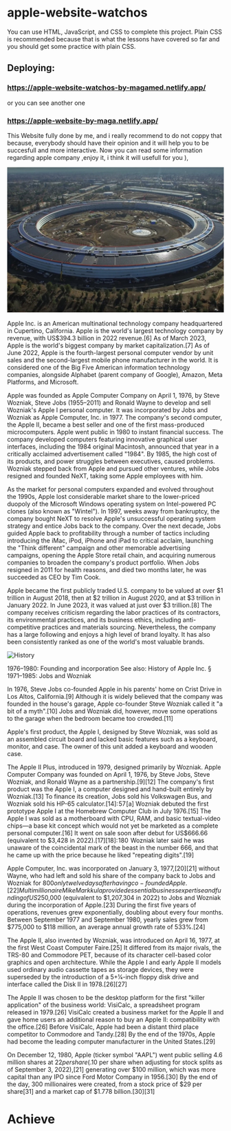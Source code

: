 # apple-website-watchos
You can use HTML, JavaScript, and CSS to complete this project. Plain CSS is recommended because that is what the lessons have covered so far and you should get some practice with plain CSS.

## Deploying:
### https://apple-website-watchos-by-magamed.netlify.app/
or you can see another one
### https://apple-website-by-maga.netlify.app/

This Website fully done by me, and i really recommend to do not coppy that because, everybody should have their opinion and it will help you to be succesfull and more interactive.
 Now you can read some information regarding apple company ,enjoy it, i think it will usefull for you ),


![Apple Ink](https://github.com/AndyMagwayer/apple-website-watchos/blob/main/apple-img-1.jpg)

Apple Inc. is an American multinational technology company headquartered in Cupertino, California. Apple is the world's largest technology company by revenue, with US$394.3 billion in 2022 revenue.[6] As of March 2023, Apple is the world's biggest company by market capitalization.[7] As of June 2022, Apple is the fourth-largest personal computer vendor by unit sales and the second-largest mobile phone manufacturer in the world. It is considered one of the Big Five American information technology companies, alongside Alphabet (parent company of Google), Amazon, Meta Platforms, and Microsoft.

Apple was founded as Apple Computer Company on April 1, 1976, by Steve Wozniak, Steve Jobs (1955–2011) and Ronald Wayne to develop and sell Wozniak's Apple I personal computer. It was incorporated by Jobs and Wozniak as Apple Computer, Inc. in 1977. The company's second computer, the Apple II, became a best seller and one of the first mass-produced microcomputers. Apple went public in 1980 to instant financial success. The company developed computers featuring innovative graphical user interfaces, including the 1984 original Macintosh, announced that year in a critically acclaimed advertisement called "1984". By 1985, the high cost of its products, and power struggles between executives, caused problems. Wozniak stepped back from Apple and pursued other ventures, while Jobs resigned and founded NeXT, taking some Apple employees with him.

As the market for personal computers expanded and evolved throughout the 1990s, Apple lost considerable market share to the lower-priced duopoly of the Microsoft Windows operating system on Intel-powered PC clones (also known as "Wintel"). In 1997, weeks away from bankruptcy, the company bought NeXT to resolve Apple's unsuccessful operating system strategy and entice Jobs back to the company. Over the next decade, Jobs guided Apple back to profitability through a number of tactics including introducing the iMac, iPod, iPhone and iPad to critical acclaim, launching the "Think different" campaign and other memorable advertising campaigns, opening the Apple Store retail chain, and acquiring numerous companies to broaden the company's product portfolio. When Jobs resigned in 2011 for health reasons, and died two months later, he was succeeded as CEO by Tim Cook.

Apple became the first publicly traded U.S. company to be valued at over $1 trillion in August 2018, then at $2 trillion in August 2020, and at $3 trillion in January 2022. In June 2023, it was valued at just over $3 trillion.[8] The company receives criticism regarding the labor practices of its contractors, its environmental practices, and its business ethics, including anti-competitive practices and materials sourcing. Nevertheless, the company has a large following and enjoys a high level of brand loyalty. It has also been consistently ranked as one of the world's most valuable brands.


![History](https://github.com/AndyMagwayer/apple-website-watchos/blob/main/apple-iimg-2.avif)





1976–1980: Founding and incorporation
See also: History of Apple Inc. § 1971–1985: Jobs and Wozniak

In 1976, Steve Jobs co-founded Apple in his parents' home on Crist Drive in Los Altos, California.[9] Although it is widely believed that the company was founded in the house's garage, Apple co-founder Steve Wozniak called it "a bit of a myth".[10] Jobs and Wozniak did, however, move some operations to the garage when the bedroom became too crowded.[11]

Apple's first product, the Apple I, designed by Steve Wozniak, was sold as an assembled circuit board and lacked basic features such as a keyboard, monitor, and case. The owner of this unit added a keyboard and wooden case.

The Apple II Plus, introduced in 1979, designed primarily by Wozniak.
Apple Computer Company was founded on April 1, 1976, by Steve Jobs, Steve Wozniak, and Ronald Wayne as a partnership.[9][12] The company's first product was the Apple I, a computer designed and hand-built entirely by Wozniak.[13] To finance its creation, Jobs sold his Volkswagen Bus, and Wozniak sold his HP-65 calculator.[14]: 57 [a] Wozniak debuted the first prototype Apple I at the Homebrew Computer Club in July 1976.[15] The Apple I was sold as a motherboard with CPU, RAM, and basic textual-video chips—a base kit concept which would not yet be marketed as a complete personal computer.[16] It went on sale soon after debut for US$666.66 (equivalent to $3,428 in 2022).[17][18]: 180  Wozniak later said he was unaware of the coincidental mark of the beast in the number 666, and that he came up with the price because he liked "repeating digits".[19]

Apple Computer, Inc. was incorporated on January 3, 1977,[20][21] without Wayne, who had left and sold his share of the company back to Jobs and Wozniak for $800 only twelve days after having co-founded Apple.[22] Multimillionaire Mike Markkula provided essential business expertise and funding of US$250,000 (equivalent to $1,207,304 in 2022) to Jobs and Wozniak during the incorporation of Apple.[23] During the first five years of operations, revenues grew exponentially, doubling about every four months. Between September 1977 and September 1980, yearly sales grew from $775,000 to $118 million, an average annual growth rate of 533%.[24]

The Apple II, also invented by Wozniak, was introduced on April 16, 1977, at the first West Coast Computer Faire.[25] It differed from its major rivals, the TRS-80 and Commodore PET, because of its character cell-based color graphics and open architecture. While the Apple I and early Apple II models used ordinary audio cassette tapes as storage devices, they were superseded by the introduction of a 5+1⁄4-inch floppy disk drive and interface called the Disk II in 1978.[26][27]

The Apple II was chosen to be the desktop platform for the first "killer application" of the business world: VisiCalc, a spreadsheet program released in 1979.[26] VisiCalc created a business market for the Apple II and gave home users an additional reason to buy an Apple II: compatibility with the office.[26] Before VisiCalc, Apple had been a distant third place competitor to Commodore and Tandy.[28] By the end of the 1970s, Apple had become the leading computer manufacturer in the United States.[29]

On December 12, 1980, Apple (ticker symbol "AAPL") went public selling 4.6 million shares at $22 per share ($.10 per share when adjusting for stock splits as of September 3, 2022),[21] generating over $100 million, which was more capital than any IPO since Ford Motor Company in 1956.[30] By the end of the day, 300 millionaires were created, from a stock price of $29 per share[31] and a market cap of $1.778 billion.[30][31]
# Achieve



 
